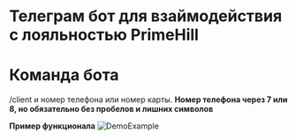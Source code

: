 # Телеграм бот для взаймодействия с лояльностью PrimeHill

# Команда бота
/client и номер телефона или номер карты.
**Номер телефона через 7 или 8, но обязательно без пробелов и лишних символов**

**Пример функционала**
![DemoExample](https://github.com/ssjerat/telegrambot_PrimeHill-IIKO/blob/main/Example-PH-IIKO.gif)
